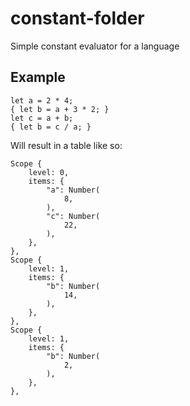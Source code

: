 # constant-folder

Simple constant evaluator for a language

## Example

```
let a = 2 * 4;
{ let b = a + 3 * 2; }
let c = a + b;
{ let b = c / a; }
```

Will result in a table like so:

```
Scope {
    level: 0,
    items: {
        "a": Number(
            8,
        ),
        "c": Number(
            22,
        ),
    },
},
Scope {
    level: 1,
    items: {
        "b": Number(
            14,
        ),
    },
},
Scope {
    level: 1,
    items: {
        "b": Number(
            2,
        ),
    },
},
```
